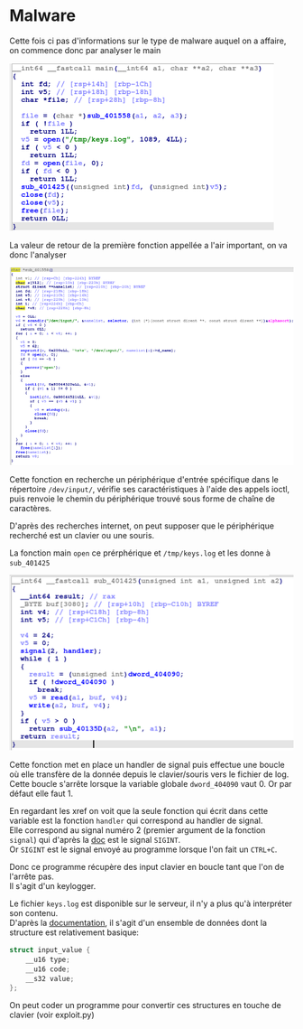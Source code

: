 # Malware

Cette fois ci pas d'informations sur le type de malware auquel on a affaire, on commence donc par analyser le main

![alt text](imgs/image.png)


La valeur de retour de la première fonction appellée a l'air important, on va donc l'analyser

![alt text](imgs/image-2.png)

Cette fonction en recherche un périphérique d'entrée spécifique dans le répertoire `/dev/input/`, vérifie ses caractéristiques à l'aide des appels ioctl, puis renvoie le chemin du périphérique trouvé sous forme de chaîne de caractères.

D'après des recherches internet, on peut supposer que le périphérique recherché est un clavier ou une souris.

La fonction main `open` ce prérphérique et `/tmp/keys.log` et les donne à `sub_401425`

![alt text](imgs/image-3.png)


Cette fonction met en place un handler de signal puis effectue une boucle où elle transfère de la donnée depuis le clavier/souris vers le fichier de log.  
Cette boucle s'arrête lorsque la variable globale `dword_404090` vaut 0. Or par défaut elle faut 1.

En regardant les xref on voit que la seule fonction qui écrit dans cette variable est la fonction `handler` qui correspond au handler de signal.  
Elle correspond au signal numéro 2 (premier argument de la fonction `signal`) qui d'après la [doc](https://manpages.ubuntu.com/manpages/focal/man7/signal.7.html) est le signal `SIGINT`.  
Or `SIGINT` est le signal envoyé au programme lorsque l'on fait un `CTRL+C`.

Donc ce programme récupère des input clavier en boucle tant que l'on de l'arrête pas.  
Il s'agit d'un keylogger.

Le fichier `keys.log` est disponible sur le serveur, il n'y a plus qu'à interpréter son contenu.  
D'après la [documentation](https://docs.kernel.org/driver-api/input.html), il s'agit d'un ensemble de données dont la structure est relativement basique:  
```c
struct input_value {
    __u16 type;
    __u16 code;
    __s32 value;
};
``` 

On peut coder un programme pour convertir ces structures en touche de clavier (voir exploit.py)